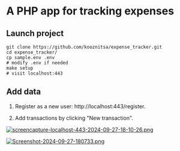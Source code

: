 # A PHP app for tracking expenses

## Launch project

```shell
git clone https://github.com/kooznitsa/expense_tracker.git
cd expense_tracker/
cp sample.env .env
# modify .env if needed
make setup
# visit localhost:443
```

## Add data

1. Register as a new user: http://localhost:443/register.

2. Add transactions by clicking "New transaction".

[![screencapture-localhost-443-2024-09-27-18-10-26.png](https://i.postimg.cc/h40PQzSZ/screencapture-localhost-443-2024-09-27-18-10-26.png)](https://postimg.cc/LhnMrsgj)

[![Screenshot-2024-09-27-180733.png](https://i.postimg.cc/zXtzpsHn/Screenshot-2024-09-27-180733.png)](https://postimg.cc/1fF13YHt)
